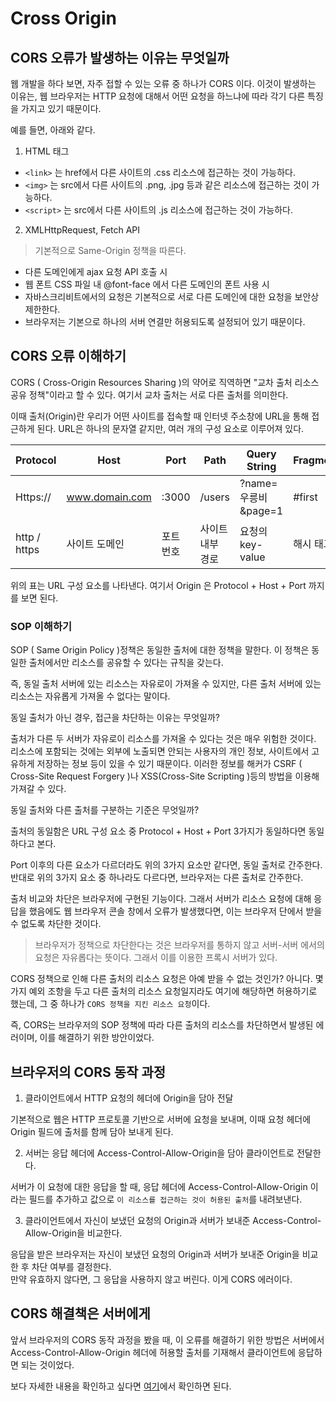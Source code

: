 # Cross Origin

## CORS 오류가 발생하는 이유는 무엇일까

웹 개발을 하다 보면, 자주 접할 수 있는 오류 중 하나가 CORS 이다. 이것이 발생하는 이유는, 웹 브라우저는 HTTP 요청에 대해서 어떤 요청을 하느냐에 따라 각기 다른 특징을 가지고 있기 때문이다.

예를 들면, 아래와 같다.

1. HTML 태그

- `<link>` 는 href에서 다른 사이트의 .css 리소스에 접근하는 것이 가능하다.
- `<img>` 는 src에서 다른 사이트의 .png, .jpg 등과 같은 리소스에 접근하는 것이 가능하다.
- `<script>` 는 src에서 다른 사이트의 .js 리소스에 접근하는 것이 가능하다.

2. XMLHttpRequest, Fetch API
> 기본적으로 Same-Origin 정책을 따른다.

- 다른 도메인에게 ajax 요청 API 호출 시
- 웹 폰트 CSS 파일 내 @font-face 에서 다른 도메인의 폰트 사용 시
- 자바스크리비트에서의 요청은 기본적으로 서로 다른 도메인에 대한 요청을 보안상 제한한다.
- 브라우저는 기본으로 하나의 서버 연결만 허용되도록 설정되어 있기 때문이다. 

## CORS 오류 이해하기

CORS ( Cross-Origin Resources Sharing )의 약어로 직역하면 "교차 출처 리소스 공유 정책"이라고 할 수 있다. 여기서 교차 출처는 서로 다른 출처를 의미한다.

이때 출처(Origin)란 우리가 어떤 사이트를 접속할 때 인터넷 주소창에 URL을 통해 접근하게 된다. URL은 하나의 문자열 같지만, 여러 개의 구성 요소로 이루어져 있다.

| Protocol | Host | Port | Path | Query String | Fragment |
|-|-|-|-|-|-|
|Https:// | www.domain.com | :3000 | /users | ?name=우릉비&page=1 | #first |
| http / https | 사이트 도메인 | 포트 번호 | 사이트 내부 경로 | 요청의 key-value | 해시 태그 |

위의 표는 URL 구성 요소를 나타낸다. 여기서 Origin 은 Protocol + Host + Port 까지를 보면 된다.

### SOP 이해하기

SOP ( Same Origin Policy )정책은 동일한 출처에 대한 정책을 말한다. 이 정책은 동일한 출처에서만 리소스를 공유할 수 있다는 규칙을 갖는다.

즉, 동일 출처 서버에 있는 리소스는 자유로이 가져올 수 있지만, 다른 출처 서버에 있는 리소스는 자유롭게 가져올 수 없다는 말이다.

동일 출처가 아닌 경우, 접근을 차단하는 이유는 무엇일까?

출처가 다른 두 서버가 자유로이 리소스를 가져올 수 있다는 것은 매우 위험한 것이다. 리소스에 포함되는 것에는 외부에 노출되면 안되는 사용자의 개인 정보, 사이트에서 고유하게 저장하는 정보 등이 있을 수 있기 때문이다. 이러한 정보를 해커가 CSRF ( Cross-Site Request Forgery )나 XSS(Cross-Site Scripting )등의 방법을 이용해 가져갈 수 있다.

동일 출처와 다른 출처를 구분하는 기준은 무엇일까?

출처의 동일함은 URL 구성 요소 중 Protocol + Host + Port 3가지가 동일하다면 동일하다고 본다.

Port 이후의 다른 요소가 다르더라도 위의 3가지 요소만 같다면, 동일 출처로 간주한다. 
반대로 위의 3가지 요소 중 하나라도 다르다면, 브라우저는 다른 출처로 간주한다.

출처 비교와 차단은 브라우저에 구현된 기능이다. 그래서 서버가 리소스 요청에 대해 응답을 했음에도 웹 브라우저 콘솔 창에서 오류가 발생했다면, 이는 브라우저 단에서 받을 수 없도록 차단한 것이다.
> 브라우저가 정책으로 차단한다는 것은 브라우저를 통하지 않고 서버-서버 에서의 요청은 자유롭다는 뜻이다. 그래서 이를 이용한 프록시 서버가 있다.

CORS 정책으로 인해 다른 출처의 리소스 요청은 아예 받을 수 없는 것인가? 아니다.
몇 가지 예외 조항을 두고 다른 출처의 리소스 요청일지라도 여기에 해당하면 허용하기로 했는데, 그 중 하나가 `CORS 정책을 지킨 리소스 요청`이다.

즉, CORS는 브라우저의 SOP 정책에 따라 다른 출처의 리소스를 차단하면서 발생된 에러이며, 이를 해결하기 위한 방안이었다.

## 브라우저의 CORS 동작 과정

1. 클라이언트에서 HTTP 요청의 헤더에 Origin을 담아 전달

기본적으로 웹은 HTTP 프로토콜 기반으로 서버에 요청을 보내며, 이때 요청 헤더에 Origin 필드에 출처를 함께 담아 보내게 된다.

2. 서버는 응답 헤더에 Access-Control-Allow-Origin을 담아 클라이언트로 전달한다.

서버가 이 요청에 대한 응답을 할 때, 응답 헤더에 Access-Control-Allow-Origin 이라는 필드를 추가하고 값으로 `이 리소스를 접근하는 것이 허용된 출처`를 내려보낸다.

3. 클라이언트에서 자신이 보냈던 요청의 Origin과 서버가 보내준 Access-Control-Allow-Origin을 비교한다.

응답을 받은 브라우저는 자신이 보냈던 요청의 Origin과 서버가 보내준 Origin을 비교한 후 차단 여부를 결정한다. <br/>
만약 유효하지 않다면, 그 응답을 사용하지 않고 버린다. 이게 CORS 에러이다.

## CORS 해결책은 서버에게

앞서 브라우저의 CORS 동작 과정을 봤을 때, 이 오류를 해결하기 위한 방법은 서버에서 Access-Control-Allow-Origin 헤더에 허용할 출처를 기재해서 클라이언트에 응답하면 되는 것이었다. 

보다 자세한 내용을 확인하고 싶다면 [여기](https://inpa.tistory.com/entry/WEB-%F0%9F%93%9A-CORS-%F0%9F%92%AF-%EC%A0%95%EB%A6%AC-%ED%95%B4%EA%B2%B0-%EB%B0%A9%EB%B2%95-%F0%9F%91%8F)에서 확인하면 된다.
